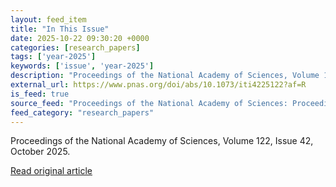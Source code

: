 ```yaml
---
layout: feed_item
title: "In This Issue"
date: 2025-10-22 09:30:20 +0000
categories: [research_papers]
tags: ['year-2025']
keywords: ['issue', 'year-2025']
description: "Proceedings of the National Academy of Sciences, Volume 122, Issue 42, October 2025"
external_url: https://www.pnas.org/doi/abs/10.1073/iti4225122?af=R
is_feed: true
source_feed: "Proceedings of the National Academy of Sciences: Proceedings of the National Academy of Sciences: Table of Contents"
feed_category: "research_papers"
---
```


Proceedings of the National Academy of Sciences, Volume 122, Issue 42, October 2025.

[Read original article](https://www.pnas.org/doi/abs/10.1073/iti4225122?af=R)
